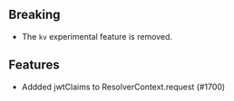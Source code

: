 ## Breaking

- The `kv` experimental feature is removed.

## Features

- Addded jwtClaims to ResolverContext.request (#1700)

